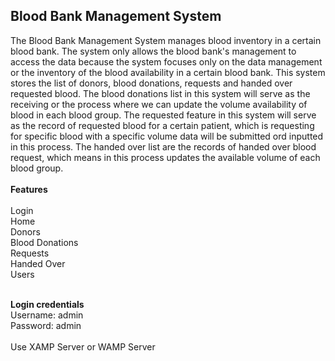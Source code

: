 <h2>Blood Bank Management System</h2>

The Blood Bank Management System manages blood inventory in a certain blood bank. The system only allows the blood bank's management to access the data because the system focuses only on the data management or the inventory of the blood availability in a certain blood bank. This system stores the list of donors, blood donations, requests and handed over requested blood. The blood donations list in this system will serve as the receiving or the process where we can update the volume availability of blood in each blood group. The requested feature in this system will serve as the record of requested blood for a certain patient, which is requesting for specific blood with a specific volume data will be submitted ord inputted in this process. The handed over list are the records of handed over blood request, which means in this process updates the available volume of each blood group.
<br/><br/>
<strong>Features</strong><br/><br/>
Login<br/>
Home<br/>
Donors<br/>
Blood Donations<br/>
Requests<br/>
Handed Over<br/>
Users<br/>
<br/>

<strong>Login credentials</strong><br/>
Username: admin<br/>
Password: admin<br/>
<br/>
Use XAMP Server or WAMP Server
